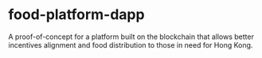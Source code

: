 # food-platform-dapp
 A proof-of-concept for a platform built on the blockchain that allows better incentives alignment and food distribution to those in need for Hong Kong.
